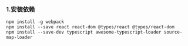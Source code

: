 ### 1.安装依赖
    npm install -g webpack
    npm install --save react react-dom @types/react @types/react-dom
    npm install --save-dev typescript awesome-typescript-loader source-map-loader